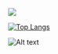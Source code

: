 <img src="https://github-readme-stats.vercel.app/api?username=MinhYz&&show_icons=true&title_color=ffffff&icon_color=bb2acf&text_color=daf7dc&bg_color=151515">



[![Top Langs](https://github-readme-stats.vercel.app/api/top-langs/?username=Minhyz&langs_count=8)](https://github.com/anuraghazra/github-readme-stats)





![Alt text](https://spotify-recently-played-readme.vercel.app/api?user=oilgk42sniayx5pxt9zos7mxv)
